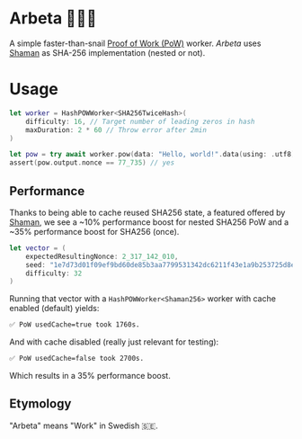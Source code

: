 # Arbeta 👩🏽‍🔧
A simple faster-than-snail [Proof of Work (PoW)](https://en.wikipedia.org/wiki/Proof_of_work) worker. _Arbeta_ uses [Shaman][shaman] as SHA-256 implementation (nested or not).

# Usage

```swift
let worker = HashPOWWorker<SHA256TwiceHash>(
    difficulty: 16, // Target number of leading zeros in hash
    maxDuration: 2 * 60 // Throw error after 2min
)

let pow = try await worker.pow(data: "Hello, world!".data(using: .utf8)!)
assert(pow.output.nonce == 77_735) // yes
```

## Performance

Thanks to being able to cache reused SHA256 state, a featured offered by [Shaman][shaman], we see a ~10% performance boost for nested SHA256 PoW and a ~35% performance boost for SHA256 (once).

```swift
let vector = (
    expectedResultingNonce: 2_317_142_010, 
    seed: "1e7d73d01f09ef9bd60de85b3aa7799531342dc6211f43e1a9b253725d8ee4e7", 
    difficulty: 32
)
```

Running that vector with a `HashPOWWorker<Shaman256>` worker with cache enabled (default) yields:
```sh
✅ PoW usedCache=true took 1760s.
```

And with cache disabled (really just relevant for testing):
```sh
✅ PoW usedCache=false took 2700s.
```

Which results in a 35% performance boost.

## Etymology
"Arbeta" means "Work" in Swedish 🇸🇪.

[shaman]: https://github.com/Sajjon/Shaman
